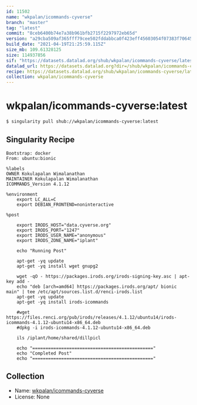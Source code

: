 ```yaml
---
id: 11502
name: "wkpalan/icommands-cyverse"
branch: "master"
tag: "latest"
commit: "8ceb6400b74e7a38b961bfb2715f2297972eb65d"
version: "a29cba509af365fff79cee502fddabbca0f423eff45603054f07383f70645a1e"
build_date: "2021-04-19T21:25:59.115Z"
size_mb: 109.61328125
size: 114937856
sif: "https://datasets.datalad.org/shub/wkpalan/icommands-cyverse/latest/2021-04-19-8ceb6400-a29cba50/a29cba509af365fff79cee502fddabbca0f423eff45603054f07383f70645a1e.sif"
datalad_url: https://datasets.datalad.org?dir=/shub/wkpalan/icommands-cyverse/latest/2021-04-19-8ceb6400-a29cba50/
recipe: https://datasets.datalad.org/shub/wkpalan/icommands-cyverse/latest/2021-04-19-8ceb6400-a29cba50/Singularity
collection: wkpalan/icommands-cyverse
---
```


# wkpalan/icommands-cyverse:latest

```bash
$ singularity pull shub://wkpalan/icommands-cyverse:latest
```

## Singularity Recipe

```singularity
Bootstrap: docker
From: ubuntu:bionic

%labels
OWNER Kokulapalan Wimalanathan
MAINTAINER Kokulapalan Wimalanathan
ICOMMANDS_Version 4.1.12

%environment
    export LC_ALL=C 
    export DEBIAN_FRONTEND=noninteractive

%post
    
    export IRODS_HOST="data.cyverse.org"
    export IRODS_PORT="1247"
    export IRODS_USER_NAME="anonymous"
    export IRODS_ZONE_NAME="iplant"
    
	echo "Running Post"

	apt-get -yq update
    apt-get -yq install wget gnupg2
    
    wget -qO - https://packages.irods.org/irods-signing-key.asc | apt-key add -
    echo "deb [arch=amd64] https://packages.irods.org/apt/ bionic main" | tee /etc/apt/sources.list.d/renci-irods.list
    apt-get -yq update
    apt-get -yq install irods-icommands

	#wget https://files.renci.org/pub/irods/releases/4.1.12/ubuntu14/irods-icommands-4.1.12-ubuntu14-x86_64.deb
	#dpkg -i irods-icommands-4.1.12-ubuntu14-x86_64.deb
   
    ils /iplant/home/shared/dillpicl

	echo "=============================================="
	echo "Completed Post" 
	echo "=============================================="
```

## Collection

 - Name: [wkpalan/icommands-cyverse](https://github.com/wkpalan/icommands-cyverse)
 - License: None


